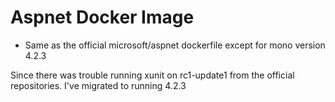 Aspnet Docker Image
==================

* Same as the official microsoft/aspnet dockerfile except for mono version 4.2.3

Since there was trouble running xunit on rc1-update1 from the official repositories. I've migrated to running 4.2.3
